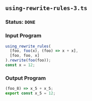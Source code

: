 ## `using-rewrite-rules-3.ts`

### Status: `DONE`

### Input Program

```typescript
using_rewrite_rules(
  [foo, foo(x), (foo) => x + x],
  [foo, foo, x]
).rewrite(foo(foo));
const x = 12;
```

### Output Program

```typescript
(foo_8) => x_5 + x_5;
export const x_5 = 12;
```

